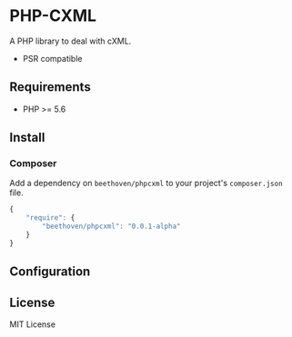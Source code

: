 PHP-CXML
==========================
A PHP library to deal with cXML.

- PSR compatible


Requirements
------------
- PHP >= 5.6


Install
-------

### Composer

Add a dependency on `beethoven/phpcxml` to your project's `composer.json` file.

```javascript
{
    "require": {
        "beethoven/phpcxml": "0.0.1-alpha"
    }
}
```



Configuration
-------------


License
-------

MIT License
